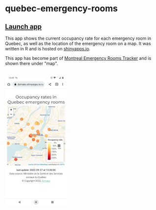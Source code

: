 # quebec-emergency-rooms

## <a href="https://jlomako.shinyapps.io/quebec-emergency-rooms/">Launch app</a>

This app shows the current occupancy rate for 
each emergency room in Quebec, as well as the 
location of the emergency room on a map.
It was written in R and is hosted on <a href="https://jlomako.shinyapps.io/quebec-emergency-rooms/">shinyapps.io</a>. 

This app has become part of <a href="https://jlomako.shinyapps.io/Montreal_ER/">Montreal Emergency Rooms Tracker</a> and is shown there under "map".

<br>
<img src="Screenshot_20220927-154910.png" alt="screenshot" width=40%>
